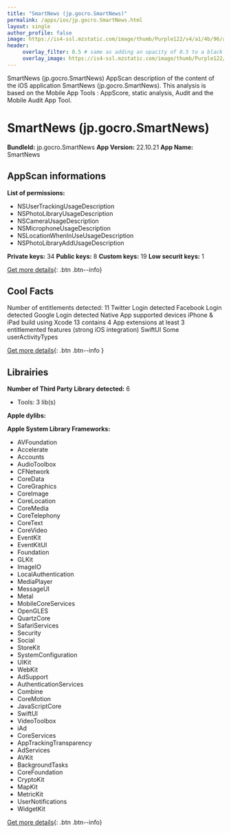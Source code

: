 ```yaml
---
title: "SmartNews (jp.gocro.SmartNews)"
permalink: /apps/ios/jp.gocro.SmartNews.html
layout: single
author_profile: false
image: https://is4-ssl.mzstatic.com/image/thumb/Purple122/v4/a1/4b/96/a14b9611-f042-9ba2-4d45-75715ec0ee0f/AppIcon-0-1x_U007emarketing-0-7-0-0-85-220.png/512x512bb.jpg
header: 
     overlay_filter: 0.5 # same as adding an opacity of 0.5 to a black background
     overlay_image: https://is4-ssl.mzstatic.com/image/thumb/Purple122/v4/a1/4b/96/a14b9611-f042-9ba2-4d45-75715ec0ee0f/AppIcon-0-1x_U007emarketing-0-7-0-0-85-220.png/512x512bb.jpg
---
```

SmartNews (jp.gocro.SmartNews) AppScan description of the content of the iOS application SmartNews (jp.gocro.SmartNews). This analysis is based on the Mobile App Tools : AppScore, static analysis, Audit and the Mobile Audit App Tool.

# SmartNews (jp.gocro.SmartNews)

**BundleId:** jp.gocro.SmartNews
**App Version:** 22.10.21
**App Name:** SmartNews


## AppScan informations 

**List of permissions:** 
- NSUserTrackingUsageDescription
- NSPhotoLibraryUsageDescription
- NSCameraUsageDescription
- NSMicrophoneUsageDescription
- NSLocationWhenInUseUsageDescription
- NSPhotoLibraryAddUsageDescription
  
  
**Private keys:** 34
**Public keys:** 8
**Custom keys:** 19
**Low securit keys:** 1
  
[Get more details](/pricing.html){: .btn .btn--info}

## Cool Facts

Number of entitlements detected: 11
Twitter Login detected
Facebook Login detected
Google Login detected
Native App
supported devices iPhone & iPad
build using Xcode 13
contains 4 App extensions
at least 3 entitlemented features (strong iOS integration)
SwiftUI
Some userActivityTypes
  
[Get more details](/pricing.html){: .btn .btn--info }

## Librairies 
**Number of Third Party Library detected:** 6
- Tools: 3 lib(s)


**Apple dylibs:**


**Apple System Library Frameworks:**
- AVFoundation
- Accelerate
- Accounts
- AudioToolbox
- CFNetwork
- CoreData
- CoreGraphics
- CoreImage
- CoreLocation
- CoreMedia
- CoreTelephony
- CoreText
- CoreVideo
- EventKit
- EventKitUI
- Foundation
- GLKit
- ImageIO
- LocalAuthentication
- MediaPlayer
- MessageUI
- Metal
- MobileCoreServices
- OpenGLES
- QuartzCore
- SafariServices
- Security
- Social
- StoreKit
- SystemConfiguration
- UIKit
- WebKit
- AdSupport
- AuthenticationServices
- Combine
- CoreMotion
- JavaScriptCore
- SwiftUI
- VideoToolbox
- iAd
- CoreServices
- AppTrackingTransparency
- AdServices
- AVKit
- BackgroundTasks
- CoreFoundation
- CryptoKit
- MapKit
- MetricKit
- UserNotifications
- WidgetKit


  
[Get more details](/pricing.html){: .btn .btn--info}

